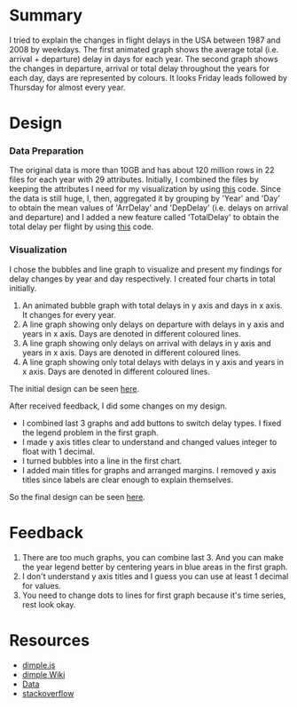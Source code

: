 # Summary
I tried to explain the changes in flight delays in the USA between 1987 and 2008 by weekdays. The first animated graph shows the average total (i.e. arrival + departure) delay in days for each year. The second graph shows the changes in departure, arrival or total delay throughout the years for each day, days are represented by colours. It looks Friday leads followed by Thursday for almost every year.

# Design
### Data Preparation
The original data is more than 10GB and has about 120 million rows in 22 files for each year with 29 attributes. Initially, I combined the files by keeping the attributes I need for my visualization by using [this](https://github.com/ddaskan/Data-Analyst-Nanodegree/blob/master/P6-Data_Visualization/data/combiner3.py) code. Since the data is still huge, I, then, aggregated it by grouping by 'Year' and 'Day' to obtain the mean values of 'ArrDelay' and 'DepDelay' (i.e. delays on arrival and departure) and I added a new feature called 'TotalDelay' to obtain the total delay per flight by using [this](https://github.com/ddaskan/Data-Analyst-Nanodegree/blob/master/P6-Data_Visualization/data/Agg.ipynb) code.

### Visualization
I chose the bubbles and line graph to visualize and present my findings for delay changes by year and day respectively. I created four charts in total initially.

1. An animated bubble graph with total delays in y axis and days in x axis. It changes for every year.
2. A line graph showing only delays on departure with delays in y axis and years in x axis. Days are denoted in different coloured lines.
3. A line graph showing only delays on arrival with delays in y axis and years in x axis. Days are denoted in different coloured lines.
4. A line graph showing only total delays with delays in y axis and years in x axis. Days are denoted in different coloured lines.

The initial design can be seen [here](http://bl.ocks.org/ddaskan/raw/d0a55c4f14f19c421000127746c0b41e/).  

After received feedback, I did some changes on my design.

* I combined last 3 graphs and add buttons to switch delay types. I fixed the legend problem in the first graph.
* I made y axis titles clear to understand and changed values integer to float with 1 decimal.
* I turned bubbles into a line in the first chart.
* I added main titles for graphs and arranged margins. I removed y axis titles since labels are clear enough to explain themselves.

So the final design can be seen [here](http://bl.ocks.org/ddaskan/raw/054ec94f25b30cc6ececdcf0a06d7480/).

# Feedback
1. There are too much graphs, you can combine last 3. And you can make the year legend better by centering years in blue areas in the first graph.
2. I don't understand y axis titles and I guess you can use at least 1 decimal for values.
3. You need to change dots to lines for first graph because it's time series, rest look okay.

# Resources
* [dimple.js](http://dimplejs.org/)
* [dimple Wiki](https://github.com/PMSI-AlignAlytics/dimple/wiki)
* [Data](http://stat-computing.org/dataexpo/2009/the-data.html)
* [stackoverflow](http://stackoverflow.com/)